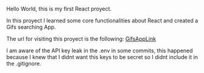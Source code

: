 Hello World, this is my first React proyect.

In this proyect I learned some core functionalities about React and created a Gifs searching App.

The url for visiting this proyect is the following: [GifsAppLink](https://josemontano1996.github.io/Gif-Expert-App/)

I am aware of the API key leak in the .env in some commits, this happened because I knew that I didnt want this keys to be secret so I didnt include it in the .gitignore.